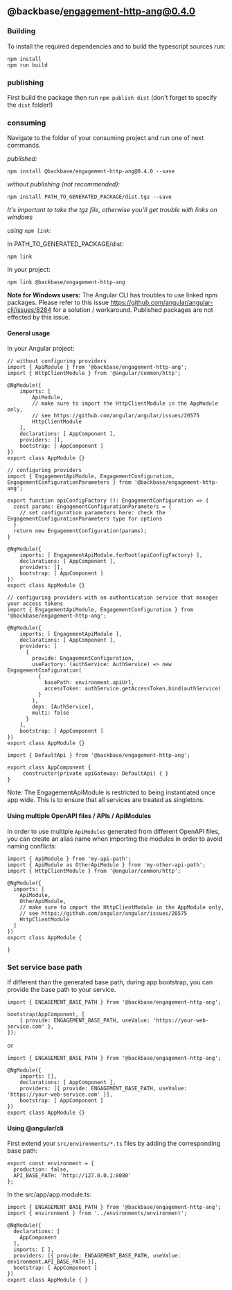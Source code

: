 ## @backbase/engagement-http-ang@0.4.0

### Building

To install the required dependencies and to build the typescript sources run:
```
npm install
npm run build
```

### publishing

First build the package then run ```npm publish dist``` (don't forget to specify the `dist` folder!)

### consuming

Navigate to the folder of your consuming project and run one of next commands.

_published:_

```
npm install @backbase/engagement-http-ang@0.4.0 --save
```

_without publishing (not recommended):_

```
npm install PATH_TO_GENERATED_PACKAGE/dist.tgz --save
```

_It's important to take the tgz file, otherwise you'll get trouble with links on windows_

_using `npm link`:_

In PATH_TO_GENERATED_PACKAGE/dist:
```
npm link
```

In your project:
```
npm link @backbase/engagement-http-ang
```

__Note for Windows users:__ The Angular CLI has troubles to use linked npm packages.
Please refer to this issue https://github.com/angular/angular-cli/issues/8284 for a solution / workaround.
Published packages are not effected by this issue.


#### General usage

In your Angular project:


```
// without configuring providers
import { ApiModule } from '@backbase/engagement-http-ang';
import { HttpClientModule } from '@angular/common/http';

@NgModule({
    imports: [
        ApiModule,
        // make sure to import the HttpClientModule in the AppModule only,
        // see https://github.com/angular/angular/issues/20575
        HttpClientModule
    ],
    declarations: [ AppComponent ],
    providers: [],
    bootstrap: [ AppComponent ]
})
export class AppModule {}
```

```
// configuring providers
import { EngagementApiModule, EngagementConfiguration, EngagementConfigurationParameters } from '@backbase/engagement-http-ang';

export function apiConfigFactory (): EngagementConfiguration => {
  const params: EngagementConfigurationParameters = {
    // set configuration parameters here: check the EngagementConfigurationParameters type for options
  }
  return new EngagementConfiguration(params);
}

@NgModule({
    imports: [ EngagementApiModule.forRoot(apiConfigFactory) ],
    declarations: [ AppComponent ],
    providers: [],
    bootstrap: [ AppComponent ]
})
export class AppModule {}
```

```
// configuring providers with an authentication service that manages your access tokens
import { EngagementApiModule, EngagementConfiguration } from '@backbase/engagement-http-ang';

@NgModule({
    imports: [ EngagementApiModule ],
    declarations: [ AppComponent ],
    providers: [
      {
        provide: EngagementConfiguration,
        useFactory: (authService: AuthService) => new EngagementConfiguration(
          {
            basePath: environment.apiUrl,
            accessToken: authService.getAccessToken.bind(authService)
          }
        ),
        deps: [AuthService],
        multi: false
      }
    ],
    bootstrap: [ AppComponent ]
})
export class AppModule {}
```

```
import { DefaultApi } from '@backbase/engagement-http-ang';

export class AppComponent {
	 constructor(private apiGateway: DefaultApi) { }
}
```

Note: The EngagementApiModule is restricted to being instantiated once app wide.
This is to ensure that all services are treated as singletons.

#### Using multiple OpenAPI files / APIs / ApiModules
In order to use multiple `ApiModules` generated from different OpenAPI files,
you can create an alias name when importing the modules
in order to avoid naming conflicts:
```
import { ApiModule } from 'my-api-path';
import { ApiModule as OtherApiModule } from 'my-other-api-path';
import { HttpClientModule } from '@angular/common/http';

@NgModule({
  imports: [
    ApiModule,
    OtherApiModule,
    // make sure to import the HttpClientModule in the AppModule only,
    // see https://github.com/angular/angular/issues/20575
    HttpClientModule
  ]
})
export class AppModule {

}
```


### Set service base path
If different than the generated base path, during app bootstrap, you can provide the base path to your service.

```
import { ENGAGEMENT_BASE_PATH } from '@backbase/engagement-http-ang';

bootstrap(AppComponent, [
    { provide: ENGAGEMENT_BASE_PATH, useValue: 'https://your-web-service.com' },
]);
```
or

```
import { ENGAGEMENT_BASE_PATH } from '@backbase/engagement-http-ang';

@NgModule({
    imports: [],
    declarations: [ AppComponent ],
    providers: [{ provide: ENGAGEMENT_BASE_PATH, useValue: 'https://your-web-service.com' }],
    bootstrap: [ AppComponent ]
})
export class AppModule {}
```


#### Using @angular/cli
First extend your `src/environments/*.ts` files by adding the corresponding base path:

```
export const environment = {
  production: false,
  API_BASE_PATH: 'http://127.0.0.1:8080'
};
```

In the src/app/app.module.ts:
```
import { ENGAGEMENT_BASE_PATH } from '@backbase/engagement-http-ang';
import { environment } from '../environments/environment';

@NgModule({
  declarations: [
    AppComponent
  ],
  imports: [ ],
  providers: [{ provide: ENGAGEMENT_BASE_PATH, useValue: environment.API_BASE_PATH }],
  bootstrap: [ AppComponent ]
})
export class AppModule { }
```
